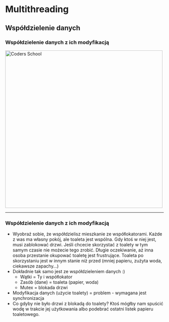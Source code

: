 <!-- .slide: data-background="#111111" -->

# Multithreading

## Współdzielenie danych

### Współdzielenie danych z ich modyfikacją

<a href="https://coders.school">
    <img width="500" data-src="../coders_school_logo.png" alt="Coders School" class="plain">
</a>

___

### Współdzielenie danych z ich modyfikacją

* <!-- .element: class="fragment fade-in" --> Wyobraź sobie, że współdzielisz mieszkanie ze współlokatorami. Każde z was ma własny pokój, ale toaleta jest wspólna. Gdy ktoś w niej jest, musi zablokować drzwi. Jeśli chcecie skorzystać z toalety w tym samym czasie nie możecie tego zrobić. Długie oczekiwanie, aż inna osoba przestanie okupować toaletę jest frustrujące. Toaleta po skorzystaniu jest w innym stanie niż przed (mniej papieru, zużyta woda, ciekawsze zapachy…)
* <!-- .element: class="fragment fade-in" --> Dokładnie tak samo jest ze współdzieleniem danych :)
    * <!-- .element: class="fragment fade-in" --> Wątki = Ty i współlokator
    * <!-- .element: class="fragment fade-in" --> Zasób (dane) = toaleta (papier, woda)
    * <!-- .element: class="fragment fade-in" --> Mutex = blokada drzwi
* <!-- .element: class="fragment fade-in" --> Modyfikacja danych (użycie toalety) = problem - wymagana jest synchronizacja
* <!-- .element: class="fragment fade-in" --> Co gdyby nie było drzwi z blokadą do toalety? Ktoś mógłby nam spuścić wodę w trakcie jej użytkowania albo podebrać ostatni listek papieru toaletowego.